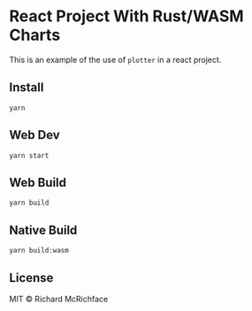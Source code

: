 # React Project With Rust/WASM Charts

This is an example of the use of `plotter` in a react project.

## Install

```
yarn
```

## Web Dev

```
yarn start
```

## Web Build

```
yarn build
```

## Native Build

```
yarn build:wasm
```

## License

MIT © Richard McRichface
